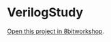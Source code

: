 VerilogStudy
=====

[Open this project in 8bitworkshop](http://8bitworkshop.com/redir.html?platform=verilog&githubURL=https%3A%2F%2Fgithub.com%2Fkremnev8%2FVerilogStudy&file=chardisplay.v).
